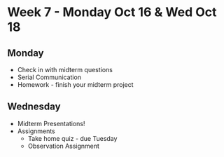# Week 7 - Monday Oct 16 & Wed Oct 18
## Monday
* Check in with midterm questions
* Serial Communication
* Homework - finish your midterm project

## Wednesday
* Midterm Presentations!
* Assignments
  * Take home quiz - due Tuesday
  * Observation Assignment
  
